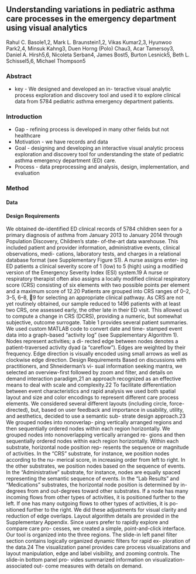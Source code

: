 ## Understanding variations in pediatric asthma care processes in the emergency department using visual analytics 
Rahul C. Basole1,2, Mark L. Braunstein1,2, Vikas Kumar2,3, Hyunwoo Park2,4,
Minsuk Kahng3, Duen Horng (Polo) Chau3, Acar Tamersoy3, Daniel A. Hirsh5,6, Nicoleta Serban4, James Bost5, Burton Lesnick5, Beth L. Schissel5,6, Michael Thompson5

### Abstract
* key - We designed and developed an in- teractive visual analytic process exploration and discovery tool and used it to explore clinical data from 5784 pediatric asthma emergency department patients. 

### Introduction
* Gap - refining process is developed in many other fields but not healthcare
* Motivation - we have records and data
* Goal - designing and developing an interactive visual analytic process exploration and discovery tool for understanding the state of pediatric asthma emergency department (ED) care. 
* Process - data preprocessing and analysis, design, implementation, and evaluation

### Method
#### Data

#### Design Requirements

We obtained de-identified ED clinical records of 5784 children seen for a primary diagnosis of asthma from January 2013 to January 2014 through Population Discovery, Children’s state- of-the-art data warehouse. This included patient and provider information, administrative events, clinical observations, medi- cations, laboratory tests, and charges in a relational database format (see Supplementary Figure S1). A nurse assigns enter- ing ED patients a clinical severity score of 1 (low) to 5 (high) using a modified version of the Emergency Severity Index (ESI) system.19 A nurse or respiratory therapist often also assigns a locally modified clinical respiratory score (CRS) consisting of six elements with two possible points per element and a maximum score of 12.20 Patients are grouped into CRS ranges of 0–2, 3–5, 6–8, 􏰀9 for selecting an appropriate clinical pathway. As CRS are not yet routinely obtained, our sample reduced to 1496 patients with at least two CRS, one assessed early, the other late in their ED visit. This allowed us to compute a change in CRS (DCRS), providing a numeric, but somewhat subjective, outcome surrogate. Table 1 provides several patient summaries.
We used custom MATLAB code to convert date and time- stamped event data into a graph-based “activity log” (see Supplementary Algorithm 1). Nodes represent activities; a di- rected edge between nodes denotes a patient-traversed activity dyad (a “careflow”). Edges are weighted by their frequency. Edge direction is visually encoded using small arrows as well as clockwise edge direction.
Design Requirements
Based on discussions with practitioners, and Shneiderman’s vi- sual information seeking mantra, we selected an overview-first followed by zoom and filter, and details on demand interaction paradigm,21 an approach recognized as an effective means to deal with scale and complexity.22
To facilitate differentiation between event characteristics and rapid analysis we used both spatial layout and size and color encodings to represent different care process elements. We considered several different layouts (including circle, force- directed), but, based on user feedback and importance in usability, utility, and aesthetics, decided to use a semantic sub- strate design approach.23 We grouped nodes into nonoverlap- ping vertically arranged regions and then sequentially ordered nodes within each region horizontally.
We grouped nodes into nonoverlapping vertically arranged re- gions and then sequentially ordered nodes within each region horizontally. Within each substrate, horizontal node position rep- resents the sequence or magnitude of activities. In the “CRS” substrate, for instance, we position nodes according to the nu- merical score, in increasing order from left to right. In the other substrates, we position nodes based on the sequence of events. In the “Administrative” substrate, for instance, nodes are equally spaced representing the semantic sequence of events. In the “Lab Results” and “Medications” substrates, the horizontal node position is determined by in-degrees from and out-degrees toward other substrates. If a node has many incoming flows from other types of activities, it is positioned further to the left. If one has many outgoing flows to other types of activities, it is po- sitioned further to the right. We did these adjustments for visual clarity and reduction of edge overlaps. Layout algorithm details are provided in the Supplementary Appendix.
Since users prefer to rapidly explore and compare care pro- cesses, we created a simple, point-and-click interface. Our tool is organized into the three regions. The slide-in left panel filter section contains logically organized dynamic filters for rapid ex- ploration of the data.24 The visualization panel provides care process visualizations and layout manipulation, edge and label visibility, and zooming controls. The slide-in bottom panel pro- vides summarized information on visualization-associated out- come measures with details on demand.

